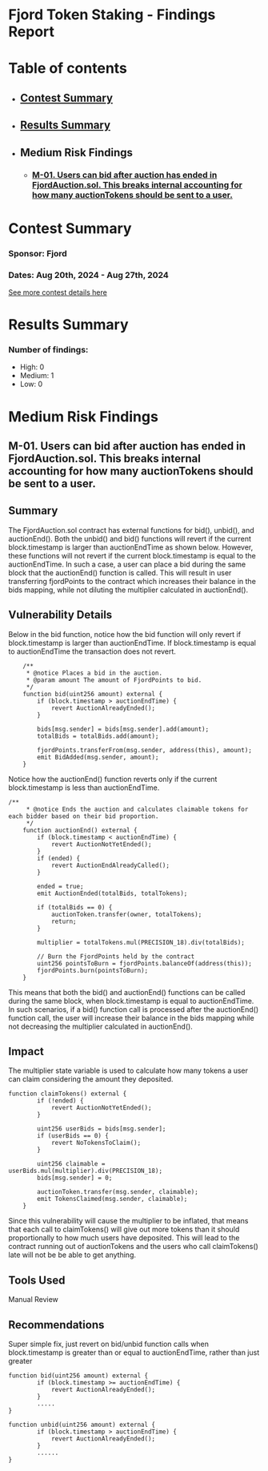 # Fjord Token Staking - Findings Report

# Table of contents
- ## [Contest Summary](#contest-summary)
- ## [Results Summary](#results-summary)

- ## Medium Risk Findings
    - ### [M-01. Users can bid after auction has ended in FjordAuction.sol. This breaks internal accounting for how many auctionTokens should be sent to a user. ](#M-01)



# <a id='contest-summary'></a>Contest Summary

### Sponsor: Fjord

### Dates: Aug 20th, 2024 - Aug 27th, 2024

[See more contest details here](https://codehawks.cyfrin.io/c/2024-08-fjord)

# <a id='results-summary'></a>Results Summary

### Number of findings:
- High: 0
- Medium: 1
- Low: 0



    
# Medium Risk Findings

## <a id='M-01'></a>M-01. Users can bid after auction has ended in FjordAuction.sol. This breaks internal accounting for how many auctionTokens should be sent to a user.             



## Summary

The FjordAuction.sol contract has external functions for bid(), unbid(), and auctionEnd(). Both the unbid() and bid() functions will revert if the current block.timestamp is larger than auctionEndTime as shown below. However, these functions will not revert if the current block.timestamp is equal to the auctionEndTime. In such a case, a user can place a bid during the same block that the auctionEnd() function is called. This will result in user transferring fjordPoints to the contract which increases their balance in the bids mapping, while not diluting the multiplier calculated in auctionEnd().

## Vulnerability Details

Below in the bid function, notice how the bid function will only revert if block.timestamp is larger than auctionEndTime. If block.timestamp is equal to auctionEndTime the transaction does not revert.

```Solidity
    /**
     * @notice Places a bid in the auction.
     * @param amount The amount of FjordPoints to bid.
     */
    function bid(uint256 amount) external {
        if (block.timestamp > auctionEndTime) {
            revert AuctionAlreadyEnded();
        }

        bids[msg.sender] = bids[msg.sender].add(amount);
        totalBids = totalBids.add(amount);

        fjordPoints.transferFrom(msg.sender, address(this), amount);
        emit BidAdded(msg.sender, amount);
    }
```

Notice how the auctionEnd() function reverts only if the current block.timestamp is less than auctionEndTime.

```Solidity
/**
     * @notice Ends the auction and calculates claimable tokens for each bidder based on their bid proportion.
     */
    function auctionEnd() external {
        if (block.timestamp < auctionEndTime) {
            revert AuctionNotYetEnded();
        }
        if (ended) {
            revert AuctionEndAlreadyCalled();
        }

        ended = true;
        emit AuctionEnded(totalBids, totalTokens);

        if (totalBids == 0) {
            auctionToken.transfer(owner, totalTokens);
            return;
        }

        multiplier = totalTokens.mul(PRECISION_18).div(totalBids);

        // Burn the FjordPoints held by the contract
        uint256 pointsToBurn = fjordPoints.balanceOf(address(this));
        fjordPoints.burn(pointsToBurn);
    }
```

This means that both the bid() and auctionEnd() functions can be called during the same block, when block.timestamp is equal to auctionEndTime. In such scenarios, if a bid() function call is processed after the auctionEnd() function call, the user will increase their balance in the bids mapping while not decreasing the multiplier calculated in auctionEnd().

## Impact

The multiplier state variable is used to calculate how many tokens a user can claim considering the amount they deposited.

```Solidity
function claimTokens() external {
        if (!ended) {
            revert AuctionNotYetEnded();
        }

        uint256 userBids = bids[msg.sender];
        if (userBids == 0) {
            revert NoTokensToClaim();
        }

        uint256 claimable = userBids.mul(multiplier).div(PRECISION_18);
        bids[msg.sender] = 0;

        auctionToken.transfer(msg.sender, claimable);
        emit TokensClaimed(msg.sender, claimable);
    }
```

Since this vulnerability will cause the multiplier to be inflated, that means that each call to claimTokens() will give out more tokens than it should proportionally to how much users have deposited. This will lead to the contract running out of auctionTokens and the users who call claimTokens() late will not be be able to get anything.

## Tools Used

Manual Review

## Recommendations

Super simple fix, just revert on bid/unbid function calls when block.timestamp is greater than or equal to auctionEndTime, rather than just greater

```Solidity
function bid(uint256 amount) external {
        if (block.timestamp >= auctionEndTime) {
            revert AuctionAlreadyEnded();
        }
        .....
}
```

```Solidity
function unbid(uint256 amount) external {
        if (block.timestamp > auctionEndTime) {
            revert AuctionAlreadyEnded();
        }
        ......
}
```





